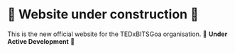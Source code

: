 # 🚧 Website under construction 🚧
This is the new official website for the TEDxBITSGoa organisation. 
🔧 **Under Active Development** 🔧
